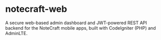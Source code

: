 # notecraft-web
A secure web-based admin dashboard and JWT-powered REST API backend for the NoteCraft mobile apps, built with CodeIgniter (PHP) and AdminLTE.
